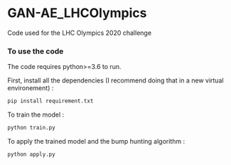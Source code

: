 # GAN-AE_LHCOlympics
Code used for the LHC Olympics 2020 challenge

### To use the code

The code requires python>=3.6 to run.

First, install all the dependencies (I recommend doing that in a new virtual environement) :
```bash
pip install requirement.txt
```
To train the model :
```bash
python train.py
```

To apply the trained model and the bump hunting algorithm :
```bash
python apply.py
```

